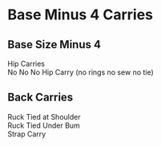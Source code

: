 # Base Minus 4 Carries

## Base Size Minus 4
Hip Carries  
No No No Hip Carry (no rings no sew no tie)  

## Back Carries
Ruck Tied at Shoulder  
Ruck Tied Under Bum  
Strap Carry  
